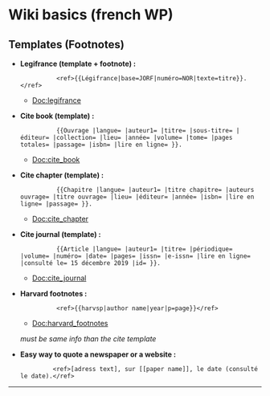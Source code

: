 # Wiki basics (french WP)

## Templates (Footnotes)

* __Legifrance (template + footnote) :__

                <ref>{{Légifrance|base=JORF|numéro=NOR|texte=titre}}.</ref>
    * [Doc:legifrance](https://fr.wikipedia.org/wiki/Mod%C3%A8le:L%C3%A9gifrance)
* __Cite book (template) :__

                {{Ouvrage |langue= |auteur1= |titre= |sous-titre= |éditeur= |collection= |lieu= |année= |volume= |tome= |pages totales= |passage= |isbn= |lire en ligne= }}.
    * [Doc:cite_book](https://fr.wikipedia.org/wiki/Mod%C3%A8le:Ouvrage)
* __Cite chapter (template) :__

                {{Chapitre |langue= |auteur1= |titre chapitre= |auteurs ouvrage= |titre ouvrage= |lieu= |éditeur= |année= |isbn= |lire en ligne= |passage= }}.
    * [Doc:cite_chapter](https://fr.wikipedia.org/wiki/Mod%C3%A8le:Chapitre)
* __Cite journal (template) :__

                {{Article |langue= |auteur1= |titre= |périodique= |volume= |numéro= |date= |pages= |issn= |e-issn= |lire en ligne= |consulté le= 15 décembre 2019 |id= }}. 
    * [Doc:cite_journal](https://fr.wikipedia.org/wiki/Mod%C3%A8le:Article)
* __Harvard footnotes :__

                <ref>{{harvsp|author name|year|p=page}}</ref>
    
    * [Doc:harvard_footnotes](https://fr.wikipedia.org/wiki/Mod%C3%A8le:R%C3%A9f%C3%A9rence_Harvard)
         
     _must be same info than the cite template_
* __Easy way to quote a newspaper or a website :__

               <ref>[adress text], sur [[paper name]], le date (consulté le date).</ref>

-----------------
